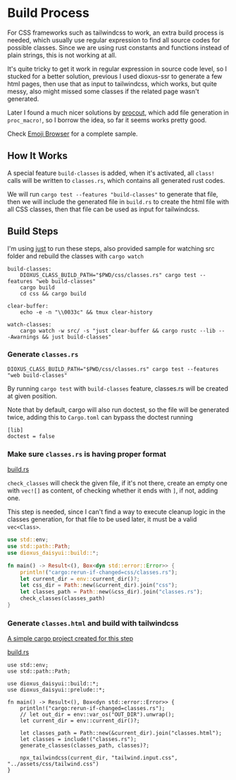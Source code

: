 # Build Process

For CSS frameworks such as tailwindcss to work, an extra build process is needed, which usually use regular expression to find all source codes for possible classes. Since we are using rust constants and functions instead of plain strings, this is not working at all.

It's quite tricky to get it work in regular expression in source code level, so I stucked for a better solution, previous I used dioxus-ssr to generate a few html pages, then use that as input to tailwindcss, which works, but quite messy, also might missed some classes if the related page wasn't generated.

Later I found a much nicer solutions by [procout](https://github.com/plasticartsshow/procout), which add file generation in `proc_macro!`, so I borrow the idea, so far it seems works pretty good.

Check [Emoji Browser](https://github.com/edger-dev/dioxus-class/tree/main/demos/emoji-browser) for a complete sample.

## How It Works

A special feature `build-classes` is added, when it's activated, all `class!` calls will be written to `classes.rs`, which contains all generated rust codes.

We will run `cargo test --features "build-classes"` to generate that file, then we will include the generated file in `build.rs` to create the html file with all CSS classes, then that file can be used as input for tailwindcss.

## Build Steps

I'm using [just](https://github.com/casey/just) to run these steps, also provided sample for watching src folder and rebuild the classes with `cargo watch`

```just
build-classes:
    DIOXUS_CLASS_BUILD_PATH="$PWD/css/classes.rs" cargo test --features "web build-classes"
    cargo build
    cd css && cargo build

clear-buffer:
    echo -e -n "\\0033c" && tmux clear-history

watch-classes:
    cargo watch -w src/ -s "just clear-buffer && cargo rustc --lib -- -Awarnings && just build-classes"
```


### Generate `classes.rs`

`DIOXUS_CLASS_BUILD_PATH="$PWD/css/classes.rs" cargo test --features "web build-classes"`

By running `cargo test` with `build-classes` feature, classes.rs will be created at given position.

Note that by default, cargo will also run doctest, so the file will be generated twice, adding this to `Cargo.toml` can bypass the doctest running

```
[lib]
doctest = false
```

### Make sure `classes.rs` is having proper format

[build.rs](https://github.com/edger-dev/dioxus-class/tree/main/demos/emoji-browser/build.rs)

`check_classes` will check the given file, if it's not there, create an empty one with `vec![]` as content, of checking whether it ends with `]`, if not, adding one. 

This step is needed, since I can't find a way to execute cleanup logic in the classes generation, for that file to be used later, it must be a valid `vec<Class>`. 

```rust
use std::env;
use std::path::Path;
use dioxus_daisyui::build::*;

fn main() -> Result<(), Box<dyn std::error::Error>> {
    println!("cargo:rerun-if-changed=css/classes.rs");
    let current_dir = env::current_dir()?;
    let css_dir = Path::new(&current_dir).join("css");
    let classes_path = Path::new(&css_dir).join("classes.rs");
    check_classes(classes_path)
}
```

### Generate `classes.html` and build with tailwindcss

[A simple cargo project created for this step](https://github.com/edger-dev/dioxus-class/tree/main/demos/emoji-browser/css)

[build.rs](https://github.com/edger-dev/dioxus-class/tree/main/demos/emoji-browser/css/build.rs)

```
use std::env;
use std::path::Path;

use dioxus_daisyui::build::*;
use dioxus_daisyui::prelude::*;

fn main() -> Result<(), Box<dyn std::error::Error>> {
    println!("cargo:rerun-if-changed=classes.rs");
    // let out_dir = env::var_os("OUT_DIR").unwrap();
    let current_dir = env::current_dir()?;

    let classes_path = Path::new(&current_dir).join("classes.html");
    let classes = include!("classes.rs");
    generate_classes(classes_path, classes)?;
    
    npx_tailwindcss(current_dir, "tailwind.input.css", "../assets/css/tailwind.css")
}

```